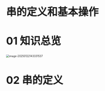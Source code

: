 # 串的定义和基本操作



# 01 知识总览

<img src="https://cvp.oss-cn-shanghai.aliyuncs.com/202501221433648.png" alt="image-20250122143331537" style="zoom:50%;" />



# 02 串的定义

